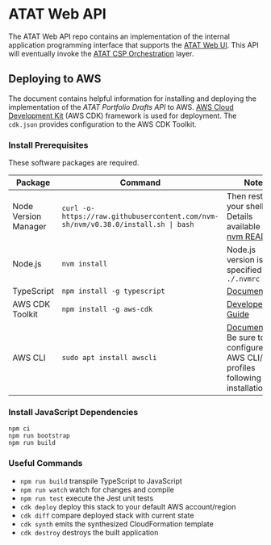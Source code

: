 # ATAT Web API
The ATAT Web API repo contains an implementation of the internal application programming interface that supports the [ATAT Web UI](https://github.com/dod-ccpo/atat-web-ui). This API will eventually invoke the [ATAT CSP Orchestration](https://github.com/dod-ccpo/atat-csp-orchestration) layer.

## Deploying to AWS
The document contains helpful information for installing and deploying the implementation of the _ATAT Portfolio Drafts API_ to AWS. [AWS Cloud Development Kit](https://aws.amazon.com/cdk/) (AWS CDK) framework is used for deployment. The `cdk.json` provides configuration to the AWS CDK Toolkit.

### Install Prerequisites
These software packages are required.

| Package | Command | Notes |
| ----------- | ----------- |----------- |
| Node Version Manager | `curl -o- https://raw.githubusercontent.com/nvm-sh/nvm/v0.38.0/install.sh \| bash` | Then restart your shell. Details available in the [nvm README](https://github.com/nvm-sh/nvm#installing-and-updating). |
| Node.js | `nvm install` | Node.js version is specified in file `./.nvmrc` |
| TypeScript | `npm install -g typescript` | [Documentation](https://www.typescriptlang.org/docs/) |
| AWS CDK Toolkit | `npm install -g aws-cdk` | [Developer Guide](https://docs.aws.amazon.com/cdk/latest/guide/cli.html) |
| AWS CLI | `sudo apt install awscli` | [Documentation](https://aws.amazon.com/cli/) Be sure to configure your AWS CLI/SDK profiles following installation. |

### Install JavaScript Dependencies 
```
npm ci
npm run bootstrap
npm run build
```

### Useful Commands

 * `npm run build`   transpile TypeScript to JavaScript
 * `npm run watch`   watch for changes and compile
 * `npm run test`    execute the Jest unit tests
 * `cdk deploy`      deploy this stack to your default AWS account/region
 * `cdk diff`        compare deployed stack with current state
 * `cdk synth`       emits the synthesized CloudFormation template
 * `cdk destroy`     destroys the built application

